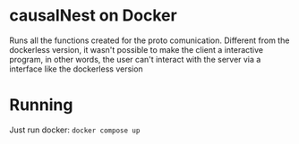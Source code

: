 # causalNest on Docker

Runs all the functions created for the proto comunication. Different from the dockerless version, it wasn't possible to make the client a interactive program, in other words, the user can't interact with the server via a interface like the dockerless version

# Running

Just run docker: `docker compose up`

